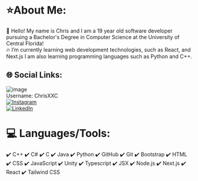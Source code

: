 # ⭐About Me: 
📍  Hello! My name is Chris and I am a 19 year old software developer pursuing a Bachelor's Degree in Computer Science at the University of Central Florida!<br>🔥 I’m currently learning web development technologies, such as React, and Next.js I am also learning programming languages such as Python and C++.<br>


## 🌐 Social Links:
![image](https://github.com/user-attachments/assets/798df103-b678-4d71-aae8-0506dfd247e1)<br> Username: ChrisXXC <br>[![Instagram](https://github.com/user-attachments/assets/9627529a-0e6b-403c-84a1-23222f451744)](https://www.instagram.com/chrisseungee/)<br> [![LinkedIn](https://github.com/user-attachments/assets/a4c40a14-4280-413f-9924-0947d9c86231)](https://www.linkedin.com/in/chris-ho-15a039329/)


# 💻 Languages/Tools:
✔️ C++
✔️ C#
✔️ C
✔️ Java
✔️ Python
✔️ GitHub
✔️ Git
✔️ Bootstrap
✔️ HTML
✔️ CSS
✔️ JavaScript
✔️ Unity
✔️ Typescript
✔️ JSX
✔️ Node.js
✔️ Next.js
✔️ React
✔️ Tailwind CSS

